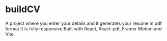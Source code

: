 # buildCV
A project where you enter your details and it generates your resume in pdf format.It is fully responsive.Built with React, React-pdf, Framer Motion and Vite.
